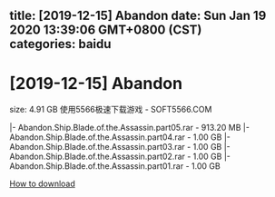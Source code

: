 
title: [2019-12-15] Abandon
date: Sun Jan 19 2020 13:39:06 GMT+0800 (CST)    
categories: baidu
---

# [2019-12-15] Abandon
size: 4.91 GB
 使用5566极速下载游戏 - SOFT5566.COM
 
|- Abandon.Ship.Blade.of.the.Assassin.part05.rar - 913.20 MB
|- Abandon.Ship.Blade.of.the.Assassin.part04.rar - 1.00 GB
|- Abandon.Ship.Blade.of.the.Assassin.part03.rar - 1.00 GB
|- Abandon.Ship.Blade.of.the.Assassin.part02.rar - 1.00 GB
|- Abandon.Ship.Blade.of.the.Assassin.part01.rar - 1.00 GB

[How to download](https://bpcam.bemobtrk.com/go/2ceec3aa-1ca2-46d6-b9ff-aaa5c184517c?jno=190)